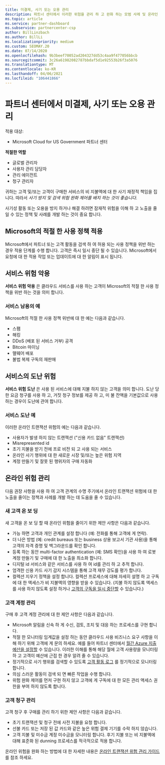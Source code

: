 ```yaml
---
title: 미결제, 사기 또는 오용 관리
description: 파트너 센터에서 이러한 위험을 관리 하 고 완화 하는 모범 사례 및 온라인 트랜잭션과 관련 된 다양 한 위험에 대해 알아봅니다.
ms.topic: article
ms.service: partner-dashboard
ms.subservice: partnercenter-csp
author: BillLinzbach
ms.author: BillLi
ms.localizationpriority: medium
ms.custom: SEOMAY.20
ms.date: 07/14/2020
ms.openlocfilehash: 9b3beef70052ad204327dd53c4aa9f477056bbcb
ms.sourcegitcommit: 3c26a61982082787bbdaf5d1e92553b26f3a5076
ms.translationtype: MT
ms.contentlocale: ko-KR
ms.lasthandoff: 04/06/2021
ms.locfileid: "106441866"
---
```

# <a name="managing-non-payment-fraud-or-misuse-in-partner-center"></a>파트너 센터에서 미결제, 사기 또는 오용 관리

적용 대상:

- Microsoft Cloud for US Government 파트너 센터

**적절한 역할**

- 글로벌 관리자
- 사용자 관리 담당자
- 관리 에이전트
- 청구 관리자

귀하는 고객 및/또는 고객이 구매한 서비스의 비 지불액에 대 한 사기 재정적 책임을 집니다. 따라서 *사기 방지 및 검색 위험 완화 제어를 배치 하는 것이 좋습니다*.

사기성 활동 또는 오용을 방지 하거나 해결 하려면 잠재적 위험을 이해 하 고 노출을 줄일 수 있는 정책 및 사례를 개발 하는 것이 중요 합니다.

## <a name="enforcement-of-microsoft-acceptable-use-policy"></a>Microsoft의 적절 한 사용 정책 적용

Microsoft에서 파트너 또는 고객 활동을 검색 하 여 허용 되는 사용 정책을 위반 하는 경우 적용 단계를 수행 합니다. 고객은 즉시 일시 중단 될 수 있습니다. Microsoft에서 요청에 대 한 적용 작업 또는 업데이트에 대 한 알림이 표시 됩니다.

## <a name="abuse-of-service-risks"></a>서비스 위험 악용

**서비스 위험 악용** 은 클라우드 서비스를 사용 하는 고객이 Microsoft의 적절 한 사용 정책을 위반 하는 것을 의미 합니다.

### <a name="examples-of-abuse-of-service"></a>서비스 남용의 예

Microsoft의 적절 한 사용 정책 위반에 대 한 예는 다음과 같습니다.

- 스팸
- 해킹
- DDoS (배포 된 서비스 거부) 공격
- Bitcoin 마이닝
- 맬웨어 배포
- 불법 복제 구독의 재판매

## <a name="theft-of-service-risks"></a>서비스의 도난 위험

**서비스 위험 도난** 은 사용 된 서비스에 대해 지불 하지 않는 고객을 의미 합니다. 도난 당한 요금 청구를 사용 하 고, 거짓 청구 정보를 제공 하 고, 미 불 잔액을 기본값으로 사용 하는 경우이 도난에 관여 합니다.

### <a name="examples-of-service-theft"></a>서비스 도난 예

이러한 온라인 트랜잭션 위험의 예는 다음과 같습니다.

- 사용자가 발생 하지 않는 트랜잭션 ("신용 카드 없음" 트랜잭션)
- Misrepresented id
- 초기 지불을 받기 전에 프로 비전 되 고 사용 되는 서비스
- 온라인 사기 행위에 대 한 새로운 시장 및/또는 높은 위험 지역
- 계정 만들기 및 잘못 된 행위자의 구매 자동화

## <a name="managing-online-risk"></a>온라인 위험 관리

다음 권장 사항을 사용 하 여 고객 관계의 수명 주기에서 온라인 트랜잭션 위험에 대 한 노출을 줄이는 정책과 사례를 개발 하는 데 도움을 줄 수 있습니다.

### <a name="onboarding-new-customers"></a>새 고객 온 보 딩

새 고객을 온 보 딩 할 때 온라인 위험을 줄이기 위한 제안 사항은 다음과 같습니다.

- 가능 하면 고객과 개인 관계를 설정 합니다 (예: 전화를 통해 고객에 게 연락).
- 더 나은 방법 (예: credit bureaus 또는 business 상용 보고서 기관 사용)을 통해 고객의 자격 증명 및 백그라운드를 확인 합니다.
- 등록 하는 동안 multi-factor authentication (예: SMS 확인)을 사용 하 여 로봇 계정 만들기 및 구매에 대 한 노출을 최소화 합니다.
- 디지털 id 서비스와 같은 서비스를 사용 하 여 id를 관리 하 고 추적 합니다.
- 엄격한 신용 카드 사기 감지 시스템을 통해 고객 재무 강도를 평가 합니다.
- 컬렉션 지우기 정책을 설정 합니다. 컬렉션 프로세스에 대해 자세히 설명 하 고 구독에 대 한 액세스가 비 지불액의 영향을 받을 수 있습니다. (지불 하지 않도록 액세스를 사용 하지 않도록 설정 하거나 [고객의 구독을 일시 중단할](create-a-new-subscription.md#suspend-a-subscription) 수 있습니다.)

### <a name="managing-customer-accounts"></a>고객 계정 관리

구매 후 고객 계정 관리에 대 한 제안 사항은 다음과 같습니다.

- Microsoft 알림을 신속 하 게 수신, 검토, 조치 및 대응 하는 프로세스를 구현 합니다.
- 적절 한 모니터링 임계값을 설정 하는 동안 클라우드 사용 비즈니스 요구 사항을 이해 하기 위해 고객에 게 문의 하세요. 예를 들어 파트너 센터에서 [월간 Azure 지출 예산을 설정할](set-an-azure-spending-budget-for-your-customers.md) 수 있습니다. 이러한 이해를 통해 해당 월에 고객 사용량을 모니터링 하 고 고객이 예산에 근접 한 경우 알려 줄 수 있습니다.
- 정기적으로 사기 행위를 검색할 수 있도록 [고객 활동 로그](activity-logs.md) 를 정기적으로 모니터링 합니다.
- 의심 스러운 활동이 검색 되 면 빠른 작업을 수행 합니다.
- 위험 완화 제어를 먼저 구현 하지 않고 고객에 게 구독에 대 한 모든 관리 액세스 권한을 부여 하지 않도록 합니다.

### <a name="managing-customer-billing"></a>고객 청구 관리

고객 청구 후 구매를 관리 하기 위한 제안 사항은 다음과 같습니다.

- 초기 트랜잭션 및 청구 전에 사전 지불을 요청 합니다.
- 선불 카드 또는 저장 된 값 카드와 같은 높은 위험 결제 기기를 수락 하지 않습니다.
- 고객 지불 및 미수금 계정 미수금을 모니터링 합니다. 후기 지불 또는 비 지불액에 대해 표준화 된 dunning 프로세스를 적극적으로 적용 합니다.

온라인 위험을 완화 하는 방법에 대 한 자세한 내용은 [온라인 트랜잭션 위험 관리 가이드](https://query.prod.cms.rt.microsoft.com/cms/api/am/binary/RE4Bhtt) 를 참조 하세요.
